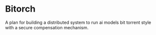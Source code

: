 # Bitorch
A plan for building a distributed system to run ai models bit torrent style with a secure compensation mechanism.
